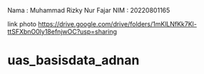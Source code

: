 Nama : Muhammad Rizky Nur Fajar
NIM : 20220801165

link photo
https://drive.google.com/drive/folders/1mKlLNfKk7Kl-ttSFXbnO0ly18efnjwOC?usp=sharing
# uas_basisdata_adnan

